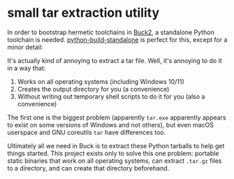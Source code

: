 # small tar extraction utility

In order to bootstrap hermetic toolchains in [Buck2], a standalone Python
toolchain is needed. [python-build-standalone] is perfect for this, except for a
minor detail:

It's actually kind of annoying to extract a tar file. Well, it's annoying to do
it in a way that:

1. Works on all operating systems (including Windows 10/11)
2. Creates the output directory for you (a convenience)
3. Without writing out temporary shell scripts to do it for you (also a convenience)

The first one is the biggest problem (apparently `tar.exe` apparently appears to
exist on some versions of Windows and not others), but even macOS userspace and GNU coreutils
`tar` have differences too.

Ultimately all we need in Buck is to extract these Python tarballs to help get
things started. This project exists only to solve this one problem: portable
static binaries that work on all operating systems, can extract `.tar.gz` files
to a directory, and can create that directory beforehand.

[Buck2]: https://buck2.build
[python-build-standalone]: https://github.com/indygreg/python-build-standalone
